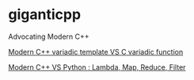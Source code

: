 # giganticpp
Advocating Modern C++

[Modern C++ variadic template VS C variadic function](https://github.com/Dragdex/giganticpp/tree/master/comparing_cc_c/variadic_functions)

[Modern C++ VS Python : Lambda, Map, Reduce, Filter](https://github.com/Dragdex/giganticpp/tree/master/comparing_python_cc/lambda_filter_map_reduce)

